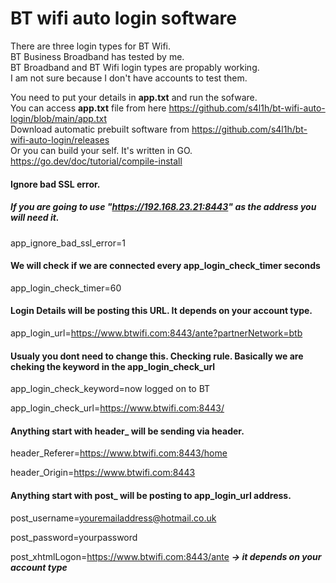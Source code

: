 # BT wifi auto login software

There are three login types for BT Wifi.\
BT Business Broadband has tested by me.\
BT Broadband and BT Wifi login types are propably working.\
I am not sure because I don't have accounts to test them.

You need to put your details in **app.txt** and run the sofware.\
You can access **app.txt** file from here https://github.com/s4l1h/bt-wifi-auto-login/blob/main/app.txt \
Download automatic prebuilt software from https://github.com/s4l1h/bt-wifi-auto-login/releases \
Or you can build your self. It's written in GO. https://go.dev/doc/tutorial/compile-install

#### Ignore bad SSL error.
##### If you are going to use "https://192.168.23.21:8443" as the address you will need it.
app_ignore_bad_ssl_error=1

#### We will check if we are connected every app_login_check_timer seconds
app_login_check_timer=60

#### Login Details will be posting this URL. It depends on your account type.
app_login_url=https://www.btwifi.com:8443/ante?partnerNetwork=btb

#### Usualy you dont need to change this. Checking rule. Basically we are cheking the keyword in the app_login_check_url 
app_login_check_keyword=now logged on to BT

app_login_check_url=https://www.btwifi.com:8443/

#### Anything start with header_ will be sending via header.
header_Referer=https://www.btwifi.com:8443/home

header_Origin=https://www.btwifi.com:8443

#### Anything start with post_ will be posting to app_login_url address.
post_username=youremailaddress@hotmail.co.uk

post_password=yourpassword

post_xhtmlLogon=https://www.btwifi.com:8443/ante ***-> it depends on your account type***
